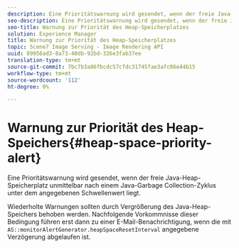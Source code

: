 ```yaml
---
description: Eine Prioritätswarnung wird gesendet, wenn der freie Java-Heap-Speicherplatz unmittelbar nach einem Java-Garbage Collection-Zyklus unter dem angegebenen Schwellenwert liegt.
seo-description: Eine Prioritätswarnung wird gesendet, wenn der freie Java-Heap-Speicherplatz unmittelbar nach einem Java-Garbage Collection-Zyklus unter dem angegebenen Schwellenwert liegt.
seo-title: Warnung zur Priorität des Heap-Speicherplatzes
solution: Experience Manager
title: Warnung zur Priorität des Heap-Speicherplatzes
topic: Scene7 Image Serving - Image Rendering API
uuid: 89956ad3-8a73-40db-92bd-326e3fab37ee
translation-type: tm+mt
source-git-commit: 7bc7b3a86fbcdc57cfdc31745fae3afc06e44b15
workflow-type: tm+mt
source-wordcount: '112'
ht-degree: 0%

---
```



# Warnung zur Priorität des Heap-Speichers{#heap-space-priority-alert}

Eine Prioritätswarnung wird gesendet, wenn der freie Java-Heap-Speicherplatz unmittelbar nach einem Java-Garbage Collection-Zyklus unter dem angegebenen Schwellenwert liegt.

Wiederholte Warnungen sollten durch Vergrößerung des Java-Heap-Speichers behoben werden. Nachfolgende Vorkommnisse dieser Bedingung führen erst dann zu einer E-Mail-Benachrichtigung, wenn die mit `AS::monitorAlertGenerator.heapSpaceResetInterval` angegebene Verzögerung abgelaufen ist.
